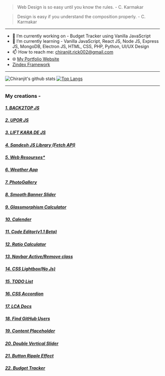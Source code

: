 <!--
**amartadey/amartadey** is a ✨ _special_ ✨ repository because its `README.md` (this file) appears on your GitHub profile.
-->
> Web Design is so easy until you know the rules. - C. Karmakar

> Design is easy if you understand the composition properly. - C. Karmakar
***
- 🔭 I’m currently working on - Budget Tracker using Vanilla JavaScript
- 🌱 I’m currently learning - Vanilla JavaScript, React JS, Node JS, Express JS, MongoDB, Electron JS, HTML, CSS, PHP, Python, UI/UX Design
- 📫 How to reach me: chiranjit.rick002@gmail.com
- :globe_with_meridians: [My Portfolio Website](https://chiranjit2020.github.io/portfolio/index.html)
- [Zindex Framework](https://zindex-framework.netlify.app/)
<!--
- 👯 I’m looking to collaborate on ...
- 🤔 I’m looking for help with ...
- 💬 Ask me about ...
- 📫 How to reach me: ...
- 😄 Pronouns: ...
- ⚡ Fun fact: ...
-->
***
![Chiranjit's github stats](https://github-readme-stats.vercel.app/api?username=chiranjit2020&show_icons=true&theme=radical)
[![Top Langs](https://github-readme-stats.vercel.app/api/top-langs/?username=chiranjit2020)](https://github.com/anuraghazra/github-readme-stats)
***
### My creations -

##### [1. BACK2TOP JS](https://github.com/chiranjit2020/back2top)

##### [2. UPOR JS](https://github.com/chiranjit2020/upor-js)

##### [3. LIFT KARA DE JS](https://github.com/chiranjit2020/lift-kara-de)

##### [4. Sandesh JS Library (Fetch API)](https://github.com/chiranjit2020/sandesh-lib)

##### [5. Web Resourses*](https://github.com/chiranjit2020/docs-resourses)

##### [6. Weather App](https://github.com/chiranjit2020/Weather-App)

##### [7. PhotoGallery](https://github.com/learncomputeracademy/PhotoGallery)

##### [8. Smooth Banner Slider](https://github.com/learncomputeracademy/banner-slider)

##### [9. Glassmorphism Calculator](https://github.com/chiranjit2020/glass-calculator)

##### [10. Calender](https://github.com/chiranjit2020/calender)

##### [11. Code Editor(v1.1 Beta)](https://github.com/chiranjit2020/lca-editor)

##### [12. Ratio Calculator](https://github.com/chiranjit2020/ratio-calculator)

##### [13. Navbar Active/Remove class](https://github.com/chiranjit2020/navbar)

##### [14. CSS Lightbox(No Js)](https://github.com/chiranjit2020/css-lightbox)

##### [15. TODO List](https://github.com/chiranjit2020/todolist)

##### [16. CSS Accordion](https://github.com/chiranjit2020/css-accordion)

##### [17. LCA Docs](https://github.com/learncomputeracademy/docs-resourse)

##### [18. Find GitHub Users](https://learncomputeracademy.github.io/github-profile/)

##### [19. Content Placeholder](https://chiranjit2020.github.io/content-placeholder/index.html)

##### [20. Double Vertical Slider](https://chiranjit2020.github.io/double-vertical-slider/index.html)

##### [21. Button Ripple Effect](https://chiranjit2020.github.io/button-ripple-effect/index.html)

##### [22. Budget Tracker](https://chiranjit2020.github.io/budget-tracker/index.html)
